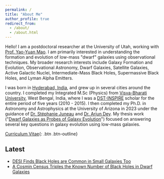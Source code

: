 ```yaml
---
permalink: /
title: "About Me"
author_profile: true
redirect_from: 
  - /about/
  - /about.html
---
```


Hello! I am a postdoctoral researcher at the University of Utah, working with [Prof. Yao-Yuan Mao](https://yymao.github.io/). I am primarily interested in understanding the formation and evolution of low-mass "dwarf" galaxies using observational techniques. My broader research interests include Galaxy Formation and Evolution, Observational Astronomy, Dwarf Galaxies, Satellite Galaxies, Active Galactic Nuclei, Intermediate-Mass Black Holes, Supermassive Black Holes, and Lyman Alpha Emitters.

I was born in [Hyderabad, India](https://en.wikipedia.org/wiki/Hyderabad), and grew up in several cities around the country. I completed my Integrated M.Sc (Physics) from [Visva-Bharati University](https://www.visvabharati.ac.in/index.html), West Bengal, India, where I was a [DST-INSPIRE](https://online-inspire.gov.in/) scholar for the entire period of five years (2010 - 2015). I then completed my Ph.D. in Astronomy and Astrophysics at the University of Arizona in 2023 under the guidance of [Dr. Stéphanie Juneau](https://stephjuneau.github.io/) and [Dr. Arjun Dey](https://arjundeyastro.wordpress.com/). My thesis work ("[Dwarf Galaxies as Probes of Galaxy Evolution](https://repository.arizona.edu/handle/10150/669820)") focused on answering several key questions in galaxy evolution using low-mass galaxies. 

[Curriculum Vitae](http://ragadeepika-pucha.github.io/files/Pucha_CV.pdf){: .btn .btn-outline}

## Latest 

* [DESI Finds Black Holes are Common in Small Galaxies Too](https://www.desi.lbl.gov/2025/02/08/desi-finds-black-holes-are-common-in-small-galaxies-too/)
* [A Cosmin Census Triples the Known Number of Black Holes in Dwarf Galaxies](https://www.sciencenews.org/article/census-black-holes-dwarf-galaxies)
